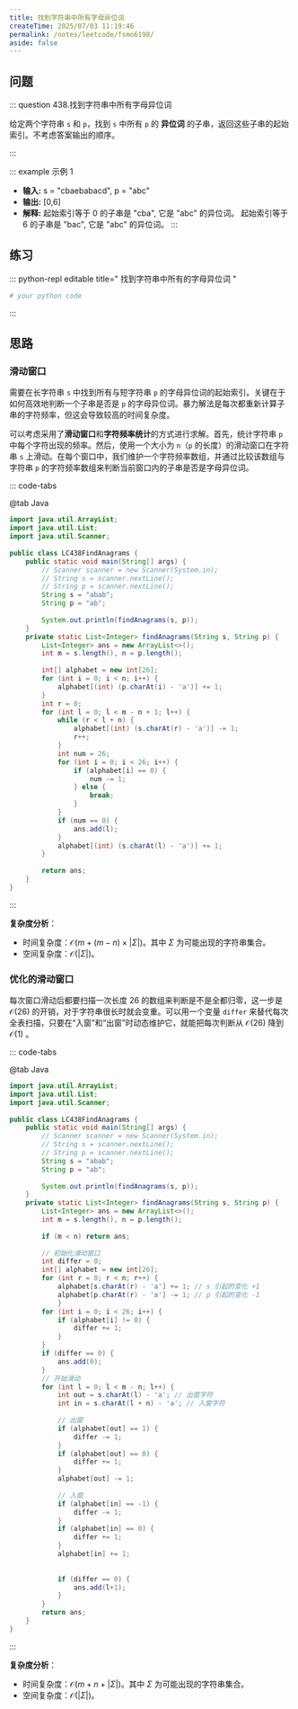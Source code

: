 ```yaml
---
title: 找到字符串中所有字母异位词
createTime: 2025/07/03 11:19:46
permalink: /notes/leetcode/fsmo6198/
aside: false
---
```


## **问题**

::: question 438.找到字符串中所有字母异位词

给定两个字符串 `s` 和 `p`，找到 `s` 中所有 `p` 的 **异位词** 的子串，返回这些子串的起始索引。不考虑答案输出的顺序。

:::

::: example 示例 1

- **输入:** s = "cbaebabacd", p = "abc"
- **输出:** [0,6]
- **解释:**
	起始索引等于 0 的子串是 "cba", 它是 "abc" 的异位词。
	起始索引等于 6 的子串是 "bac", 它是 "abc" 的异位词。
:::
## **练习**

::: python-repl editable title=" 找到字符串中所有的字母异位词 "

```python
# your python code
```

:::

## **思路**

### **滑动窗口**

需要在长字符串 `s` 中找到所有与短字符串 `p` 的字母异位词的起始索引。关键在于如何高效地判断一个子串是否是 `p` 的字母异位词。暴力解法是每次都重新计算子串的字符频率，但这会导致较高的时间复杂度。

可以考虑采用了**滑动窗口**和**字符频率统计**的方式进行求解。首先，统计字符串 `p` 中每个字符出现的频率。然后，使用一个大小为 `n`（`p` 的长度）的滑动窗口在字符串 `s` 上滑动。在每个窗口中，我们维护一个字符频率数组，并通过比较该数组与字符串 `p` 的字符频率数组来判断当前窗口内的子串是否是字母异位词。

::: code-tabs

@tab Java

```java
import java.util.ArrayList;  
import java.util.List;  
import java.util.Scanner;  
  
public class LC438FindAnagrams {  
    public static void main(String[] args) {  
        // Scanner scanner = new Scanner(System.in);  
        // String s = scanner.nextLine();        
        // String p = scanner.nextLine();  
        String s = "abab";  
        String p = "ab";  
  
        System.out.println(findAnagrams(s, p));  
    }  
    private static List<Integer> findAnagrams(String s, String p) {  
        List<Integer> ans = new ArrayList<>();  
        int m = s.length(), n = p.length();  
  
        int[] alphabet = new int[26];  
        for (int i = 0; i < n; i++) {  
            alphabet[(int) (p.charAt(i) - 'a')] += 1;  
        }  
        int r = 0;  
        for (int l = 0; l < m - n + 1; l++) {  
            while (r < l + n) {  
                alphabet[(int) (s.charAt(r) - 'a')] -= 1;  
                r++;  
            }  
            int num = 26;  
            for (int i = 0; i < 26; i++) {  
                if (alphabet[i] == 0) {  
                    num -= 1;  
                } else {  
                    break;  
                }            
            }            
            if (num == 0) {  
                ans.add(l);  
            }  
            alphabet[(int) (s.charAt(l) - 'a')] += 1;  
        }  
  
        return ans;  
    }
}

```

:::

**复杂度分析**：

- 时间复杂度：$\mathcal{O}(m + (m-n)\times \lvert \Sigma \rvert)$。其中 $\Sigma$ 为可能出现的字符串集合。
- 空间复杂度：$\mathcal{O}(\lvert \Sigma \rvert)$。

### **优化的滑动窗口**

每次窗口滑动后都要扫描一次长度 26 的数组来判断是不是全都归零，这一步是 $\mathcal{O}(26)$ 的开销，对于字符串很长时就会变重。可以用一个变量 `differ` 来替代每次全表扫描，只要在“入窗”和“出窗”时动态维护它，就能把每次判断从 $\mathcal{O}(26)$ 降到 $\mathcal{O}(1)$ 。

::: code-tabs

@tab Java

```java
import java.util.ArrayList;  
import java.util.List;  
import java.util.Scanner;  
  
public class LC438FindAnagrams {  
    public static void main(String[] args) {  
        // Scanner scanner = new Scanner(System.in);  
        // String s = scanner.nextLine();        
        // String p = scanner.nextLine();  
        String s = "abab";  
        String p = "ab";  
  
        System.out.println(findAnagrams(s, p));  
    }    
    private static List<Integer> findAnagrams(String s, String p) {  
        List<Integer> ans = new ArrayList<>();  
        int m = s.length(), n = p.length();  
  
        if (m < n) return ans;  
  
        // 初始化滑动窗口  
        int differ = 0;  
        int[] alphabet = new int[26];  
        for (int r = 0; r < n; r++) {  
            alphabet[s.charAt(r) - 'a'] += 1; // s 引起的变化 +1            
            alphabet[p.charAt(r) - 'a'] -= 1; // p 引起的变化 -1        
            }  
        for (int i = 0; i < 26; i++) {  
            if (alphabet[i] != 0) {  
                differ += 1;  
            }        
        }        
        if (differ == 0) {  
            ans.add(0);  
        }  
        // 开始滑动  
        for (int l = 0; l < m - n; l++) {  
            int out = s.charAt(l) - 'a'; // 出窗字符  
            int in = s.charAt(l + n) - 'a'; // 入窗字符  
  
            // 出窗  
            if (alphabet[out] == 1) {  
                differ -= 1;  
            }            
            if (alphabet[out] == 0) {  
                differ += 1;  
            }            
            alphabet[out] -= 1;  
  
            // 入窗  
            if (alphabet[in] == -1) {  
                differ -= 1;  
            }            
            if (alphabet[in] == 0) {  
                differ += 1;  
            }            
            alphabet[in] += 1;  
  
  
            if (differ == 0) {  
                ans.add(l+1);  
            }  
        }  
        return ans;  
    }
}
```

:::

**复杂度分析**：

- 时间复杂度：$\mathcal{O}(m + n + \lvert \Sigma \rvert)$。其中 $\Sigma$ 为可能出现的字符串集合。
- 空间复杂度：$\mathcal{O}(\lvert \Sigma \rvert)$。